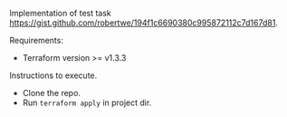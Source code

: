 Implementation of test task https://gist.github.com/robertwe/194f1c6690380c995872112c7d167d81. 

Requirements:
  * Terraform version >= v1.3.3

Instructions to execute.
  * Clone the repo.
  * Run `terraform apply` in project dir.  
